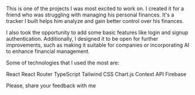This is one of the projects I was most excited to work on. I created it for a friend who was struggling with managing his personal finances. It's a tracker I built helps him analyze and gain better control over his finances.

I also took the opportunity to add some basic features like login and signup authentication. Additionally, I designed it to be open for further improvements, such as making it suitable for companies or incorporating AI to enhance financial management.

Some of technologies that I used the most are:

React
React Router
TypeScript
Tailwind CSS
Chart.js
Context API
Firebase

Please, share your feedback with me